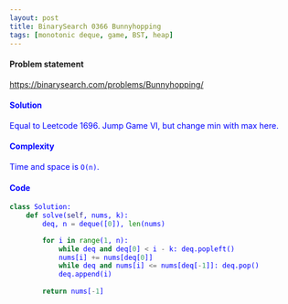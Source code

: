 ```yaml
---
layout: post
title: BinarySearch 0366 Bunnyhopping
tags: [monotonic deque, game, BST, heap]
---
```


#### Problem statement

<a href="https://binarysearch.com/problems/Bunnyhopping/"> <font color = blue>https://binarysearch.com/problems/Bunnyhopping/

#### Solution
Equal to Leetcode 1696. Jump Game VI, but change min with max here.

#### Complexity
Time and space is `O(n)`.

#### Code
```python
class Solution:
    def solve(self, nums, k):
        deq, n = deque([0]), len(nums)

        for i in range(1, n):
            while deq and deq[0] < i - k: deq.popleft()
            nums[i] += nums[deq[0]]   
            while deq and nums[i] <= nums[deq[-1]]: deq.pop()
            deq.append(i)
            
        return nums[-1]
```
